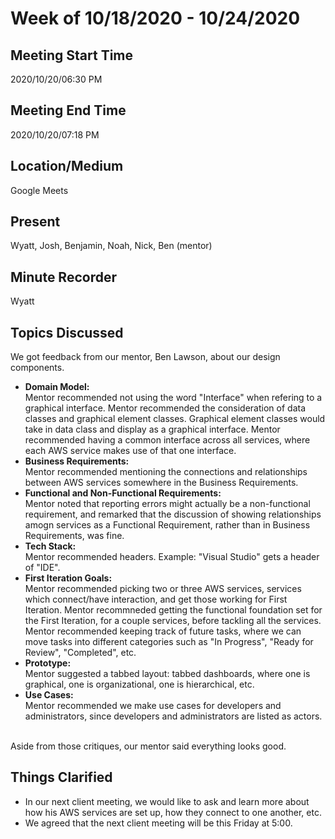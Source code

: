 # Week of 10/18/2020 - 10/24/2020

## Meeting Start Time

2020/10/20/06:30 PM

## Meeting End Time

2020/10/20/07:18 PM

## Location/Medium

Google Meets

## Present

Wyatt, Josh, Benjamin, Noah, Nick, Ben (mentor)

## Minute Recorder

Wyatt

## Topics Discussed
We got feedback from our mentor, Ben Lawson, about our design components.
<ul>
<li><b>Domain Model:</b><br/>Mentor recommended not using the word "Interface" when refering to a graphical interface. Mentor recommended the consideration of data classes and graphical element classes. Graphical element classes would take in data class and display as a graphical interface. Mentor recommended having a common interface across all services, where each AWS service makes use of that one interface.</li>
<li><b>Business Requirements:</b><br/>Mentor recommended mentioning the connections and relationships between AWS services somewhere in the Business Requirements.</li>
<li><b>Functional and Non-Functional Requirements:</b><br/>Mentor noted that reporting errors might actually be a non-functional requirement, and remarked that the discussion of showing relationships amogn services as a Functional Requirement, rather than in Business Requirements, was fine.</li>
<li><b>Tech Stack:</b><br/>Mentor recommended headers. Example: "Visual Studio" gets a header of "IDE".</li>
<li><b>First Iteration Goals:</b><br/>Mentor recommended picking two or three AWS services, services which connect/have interaction, and get those working for First Iteration. Mentor recommneded getting the functional foundation set for the First Iteration, for a couple services, before tackling all the services. Mentor recommended keeping track of future tasks, where we can move tasks into different categories such as "In Progress", "Ready for Review", "Completed", etc.</li>
<li><b>Prototype:</b><br/>Mentor suggested a tabbed layout: tabbed dashboards, where one is graphical, one is organizational, one is hierarchical, etc.</li>
<li><b>Use Cases:</b><br/>Mentor recommended we make use cases for developers and administrators, since developers and administrators are listed as actors.</li>
</ul><br/>Aside from those critiques, our mentor said everything looks good.

## Things Clarified
<ul>
<li>In our next client meeting, we would like to ask and learn more about how his AWS services are set up, how they connect to one another, etc.</li>
<li>We agreed that the next client meeting will be this Friday at 5:00.</li>
</ul>
